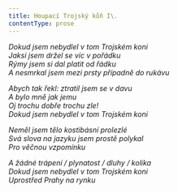 ```yaml
---
title: Houpací Trojský kůň I\.
contentType: prose
---
```


<section>

_Dokud jsem nebydlel v tom Trojském koni  
Jaksi jsem držel se víc v pořádku  
Rýmy jsem si dal platit od řádku  
A nesmrkal jsem mezi prsty případně do rukávu_

</section>

<section>

_Abych tak řekl: ztratil jsem se v davu  
A bylo mně jak jemu  
Oj trochu dobře trochu zle!  
Dokud jsem nebydlel v tom Trojském koni_

</section>

<section>

_Neměl jsem tělo kostibásní prolezlé  
Svá slova na jazyku jsem prostě polykal  
Pro věčnou vzpomínku_

</section>

<section>

_A žádné trápení / plynatost / dluhy / kolika  
Dokud jsem nebydlel v tom Trojském koni  
Uprostřed Prahy na rynku_

</section>
